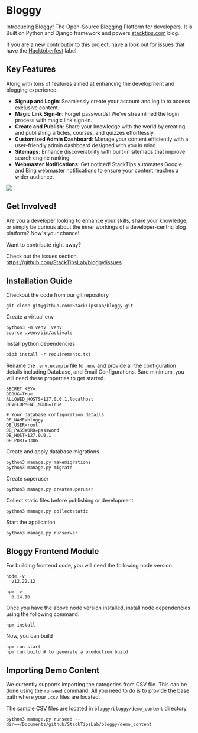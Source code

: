 # Bloggy

Introducing Bloggy! The Open-Source Blogging Platform for developers. It is Built on Python and Django framework and powers [stacktips.com](https://stacktips.com) blog.

If you are a new contributor to this project, have a look out for issues that have the [Hacktoberfest](https://github.com/StackTipsLab/Bloggy/issues?q=is%3Aissue+is%3Aopen+label%3Ahacktoberfest) label.

## Key Features
Along with tons of features aimed at enhancing the development and blogging experience. 
* **Signup and Login**: Seamlessly create your account and log in to access exclusive content.
* **Magic Link Sign-In**: Forget passwords! We've streamlined the login process with magic link sign-in.
* **Create and Publish**: Share your knowledge with the world by creating and publishing articles, courses, and quizzes effortlessly.
* **Customized Admin Dashboard**: Manage your content efficiently with a user-friendly admin dashboard designed with you in mind.
* **Sitemaps**: Enhance discoverability with built-in sitemaps that improve search engine ranking.
* **Webmaster Notifications**: Get noticed! StackTips automates Google and Bing webmaster notifications to ensure your content reaches a wider audience.

![](https://res.cloudinary.com/practicaldev/image/fetch/s--ahvrJ22X--/c_imagga_scale,f_auto,fl_progressive,h_420,q_auto,w_1000/https://dev-to-uploads.s3.amazonaws.com/uploads/articles/djjung54zz5kanrsk9v2.jpeg)

## Get Involved!
Are you a developer looking to enhance your skills, share your knowledge, or simply be curious about the inner workings of a developer-centric blog platform? Now's your chance! 

Want to contribute right away?

Check out the issues section. https://github.com/StackTipsLab/bloggy/issues

## Installation Guide
Checkout the code from our git repository

    git clone git@github.com:StackTipsLab/bloggy.git

Create a virtual env
   
```shell
python3 -m venv .venv
source .venv/bin/activate
```

Install python dependencies

```shell
pip3 install -r requirements.txt
```

Rename the `.env.example` file to `.env` and provide all the configuration details including Database, and Email Configurations. Bare minimum, you will need these properties to get started. 
```properties
SECRET_KEY=
DEBUG=True
ALLOWED_HOSTS=127.0.0.1,localhost
DEVELOPMENT_MODE=True

# Your database configuration details
DB_NAME=bloggy
DB_USER=root
DB_PASSWORD=password
DB_HOST=127.0.0.1
DB_PORT=3306
```

Create and apply database migrations

```shell
python3 manage.py makemigrations
python3 manage.py migrate
```

Create superuser

```shell
python3 manage.py createsuperuser
```


Collect static files before publishing or development.

```shell    
python3 manage.py collectstatic
```

Start the application

```shell
python3 manage.py runserver
```


## Bloggy Frontend Module

For building frontend code, you will need the following node version.

```shell
node -v
  v12.22.12
  
npm -v      
  6.14.16  
```

Once you have the above node version installed, install node dependencies using the following command.

```shell
npm install
```

Now, you can build 

```shell
npm run start
npm run build # to generate a production build
```

## Importing Demo Content

We currently supports importing the categories from CSV file. This can be done using the `runseed` command. All you need to do is to provide the base path where your `.csv` files are located.

The sample CSV files are located in `bloggy/bloggy/demo_content` directory.

```shell
python3 manage.py runseed --dir=~/Documents/github/StackTipsLab/bloggy/demo_content
```

